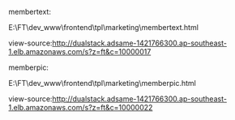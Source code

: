 membertext:

E:\FT\dev_www\frontend\tpl\marketing\membertext.html

view-source:http://dualstack.adsame-1421766300.ap-southeast-1.elb.amazonaws.com/s?z=ft&c=10000017

memberpic:

E:\FT\dev_www\frontend\tpl\marketing\memberpic.html

view-source:http://dualstack.adsame-1421766300.ap-southeast-1.elb.amazonaws.com/s?z=ft&c=10000022